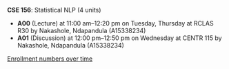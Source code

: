 **CSE 156**: Statistical NLP (4 units)

- **A00** (Lecture) at 11:00 am–12:20 pm on Tuesday, Thursday at RCLAS R30 by Nakashole, Ndapandula (A15338234)
- **A01** (Discussion) at 12:00 pm–12:50 pm on Wednesday at CENTR 115 by Nakashole, Ndapandula (A15338234)

[Enrollment numbers over time](./CSE156.tsv)
